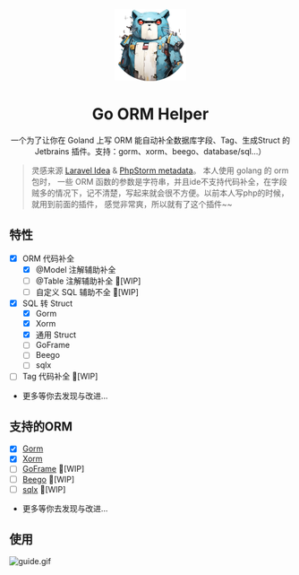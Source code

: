 <!-- Plugin description -->

<div align="center">
    <img src="./src/main/resources/icons/icon64x64.svg" alt="Go ORM Helper"/>
    <h1 align="center">Go ORM Helper</h1>
</div>

<p align="center">一个为了让你在 Goland 上写 ORM 能自动补全数据库字段、Tag、生成Struct 的 Jetbrains 插件。支持：gorm、xorm、beego、database/sql...）</p>

> 灵感来源 [Laravel Idea](https://plugins.jetbrains.com/plugin/13441-laravel-idea) & 
> [PhpStorm metadata](https://www.jetbrains.com/help/phpstorm/ide-advanced-metadata.html)。 本人使用 golang 的 orm 包时，
> 一些 ORM 函数的参数是字符串，并且ide不支持代码补全，在字段贼多的情况下，记不清楚，写起来就会很不方便。以前本人写php的时候，就用到前面的插件，
> 感觉非常爽，所以就有了这个插件~~

## 特性

- [x] ORM 代码补全
  - [x] @Model 注解辅助补全
  - [ ] @Table 注解辅助补全 🚧[WIP]
  - [ ] 自定义 SQL 辅助不全 🚧[WIP]
- [x] SQL 转 Struct
  - [x] Gorm
  - [x] Xorm
  - [x] 通用 Struct
  - [ ] GoFrame
  - [ ] Beego
  - [ ] sqlx
- [ ] Tag 代码补全 🚧[WIP]
- 更多等你去发现与改进...

## 支持的ORM

- [x] [Gorm](https://github.com/go-gorm/gorm)
- [x] [Xorm](https://gitea.com/xorm/xorm)
- [ ] [GoFrame](https://github.com/gogf/gf) 🚧[WIP]
- [ ] [Beego](https://github.com/beego/beego) 🚧[WIP]
- [ ] [sqlx](https://github.com/jmoiron/sqlx) 🚧[WIP]
- 更多等你去发现与改进...

## 使用

![guide.gif](assets%2Fguide.gif)

<!-- Plugin description end -->
